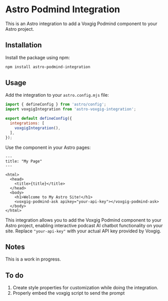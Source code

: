 # Astro Podmind Integration

This is an Astro integration to add a Voxgig Podmind component to your Astro project.

## Installation

Install the package using npm:

```bash
npm install astro-podmind-integration
```

## Usage

Add the integration to your `astro.config.mjs` file:

```javascript
import { defineConfig } from 'astro/config';
import voxgigIntegration from 'astro-voxgig-integration';

export default defineConfig({
  integrations: [
    voxgigIntegration(),
  ],
});
```

Use the component in your Astro pages:

```astro
---
title: "My Page"
---

<html>
  <head>
    <title>{title}</title>
  </head>
  <body>
    <h1>Welcome to My Astro Site!</h1>
    <voxgig-podmind-ask apikey="your-api-key"></voxgig-podmind-ask>
  </body>
</html>
```

This integration allows you to add the Voxgig Podmind component to your Astro project, enabling interactive podcast AI chatbot functionality on your site. Replace `"your-api-key"` with your actual API key provided by Voxgig.


## Notes

This is a work in progress.

## To do

1. Create style properties for customization while doing the integration.
2. Properly embed the voxgig script to send the prompt